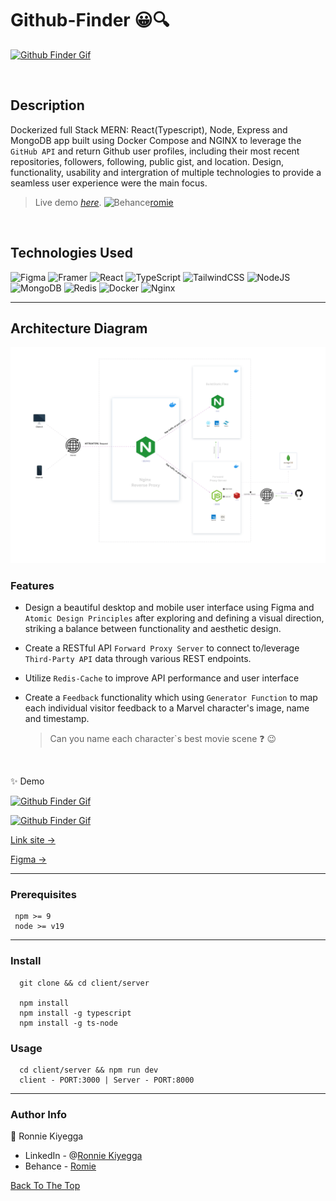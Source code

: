 # Github-Finder 😀🔍 

[![Github Finder Gif](/README-Assets/Desktop.gif)][romie]

<br> 

## Description

Dockerized full Stack MERN: React(Typescript), Node, Express and MongoDB app built using Docker Compose and NGINX to leverage the `GitHub API` and return Github user profiles, including their most recent repositories, followers, following, public gist, and location. Design, functionality, usability and intergration of multiple technologies to provide a seamless user experience were the main focus.

> 
> Live demo [_here_](https://www.example.com). 
> ![Behance](https://img.shields.io/badge/Behance-1769FF.svg?style=for-the-badge&logo=Behance&logoColor=white)[romie]
> 
<br>

## Technologies Used

  ![Figma](https://img.shields.io/badge/figma-%23F24E1E.svg?style=for-the-badge&logo=figma&logoColor=white)  ![Framer](https://img.shields.io/badge/Framer-black?style=for-the-badge&logo=framer&logoColor=blue) 
  ![React](https://img.shields.io/badge/react-%2320232a.svg?style=for-the-badge&logo=react&logoColor=%2361DAFB) ![TypeScript](https://img.shields.io/badge/typescript-%23007ACC.svg?style=for-the-badge&logo=typescript&logoColor=white) ![TailwindCSS](https://img.shields.io/badge/tailwindcss-%2338B2AC.svg?style=for-the-badge&logo=tailwind-css&logoColor=white)
  ![NodeJS](https://img.shields.io/badge/node.js-6DA55F?style=for-the-badge&logo=node.js&logoColor=white) ![MongoDB](https://img.shields.io/badge/MongoDB-%234ea94b.svg?style=for-the-badge&logo=mongodb&logoColor=white) ![Redis](https://img.shields.io/badge/redis-%23DD0031.svg?style=for-the-badge&logo=redis&logoColor=white)
  ![Docker](https://img.shields.io/badge/docker-%230db7ed.svg?style=for-the-badge&logo=docker&logoColor=white) ![Nginx](https://img.shields.io/badge/nginx-%23009639.svg?style=for-the-badge&logo=nginx&logoColor=white)
  
  ---

## Architecture Diagram

[![Github Finder Gif](/README-Assets/TechnicalArchitectureDiagram.svg)][romie]

### Features
- Design a beautiful desktop and mobile user interface using Figma and `Atomic Design Principles` after exploring and defining a visual direction, striking a balance between functionality and aesthetic design.
- Create a RESTful API `Forward Proxy Server` to connect to/leverage `Third-Party API` data through various  REST endpoints.
- Utilize `Redis-Cache` to improve API performance and user interface
- Create a `Feedback` functionality which using `Generator Function` to map each individual visitor feedback to a Marvel character's image, name and timestamp.
  <br >

  > Can you name each character`s best movie scene :question: 😉

<br>

✨ Demo

[![Github Finder Gif](/README-Assets/Demo.gif)][romie]


[![Github Finder Gif](/README-Assets/Mobile1.gif)][romie]



[Link site →][site]

[Figma →][romie]

---

### Prerequisites

```
 npm >= 9
 node >= v19
```

---

### Install

```
  git clone && cd client/server

  npm install
  npm install -g typescript
  npm install -g ts-node

```

### Usage

```
  cd client/server && npm run dev
  client - PORT:3000 | Server - PORT:8000
```

[romie]: (https://www.behance.net/portfolio/editor?project_id=164626013)
[site]: (https://www.behance.net/portfolio/editor?project_id=164626013)
[ronniekiyegga]: (https://www.linkedin.com/in/ronniekiyegga/)

---

### Author Info

👤 Ronnie Kiyegga

- LinkedIn - @[Ronnie Kiyegga][ronniekiyegga]
- Behance - [Romie]


[Back To The Top](#Github-Finder)
